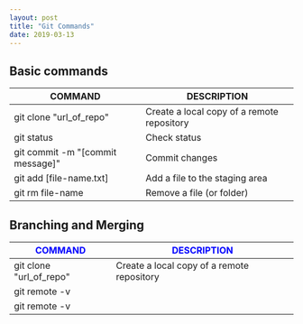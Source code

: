 ```yaml
---
layout: post
title: "Git Commands"
date: 2019-03-13
---
```

## Basic commands

|  COMMAND | DESCRIPTION |
| ------------ | ------------ |
|  git clone "url_of_repo" | Create a local copy of a remote repository  |
|  git status |Check status   |
|   git commit -m "[commit message]"| Commit changes  |
|   git add [file-name.txt]| Add a file to the staging area  |
|   git rm file-name| Remove a file (or folder)  |

## Branching and Merging

|  <font color="blue">COMMAND</font> | <font color="blue">DESCRIPTION</font>   |
| ------------ | ------------ |
|  git clone "url_of_repo" | Create a local copy of a remote repository  |
|  git remote -v |   |
|  git remote -v |   |

